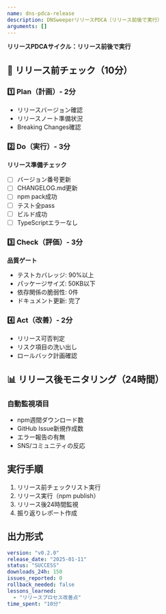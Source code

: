 ```yaml
---
name: dns-pdca-release
description: DNSweeperリリースPDCA（リリース前後で実行）
arguments: []
---
```


**リリースPDCAサイクル：リリース前後で実行**

## 🚀 リリース前チェック（10分）

### 1️⃣ Plan（計画）- 2分
- リリースバージョン確認
- リリースノート準備状況
- Breaking Changes確認

### 2️⃣ Do（実行）- 3分
**リリース準備チェック**
- [ ] バージョン番号更新
- [ ] CHANGELOG.md更新
- [ ] npm pack成功
- [ ] テスト全pass
- [ ] ビルド成功
- [ ] TypeScriptエラーなし

### 3️⃣ Check（評価）- 3分
**品質ゲート**
- テストカバレッジ: 90%以上
- パッケージサイズ: 50KB以下
- 依存関係の脆弱性: 0件
- ドキュメント更新: 完了

### 4️⃣ Act（改善）- 2分
- リリース可否判定
- リスク項目の洗い出し
- ロールバック計画確認

## 📊 リリース後モニタリング（24時間）

### 自動監視項目
- npm週間ダウンロード数
- GitHub Issue新規作成数
- エラー報告の有無
- SNS/コミュニティの反応

## 実行手順
1. リリース前チェックリスト実行
2. リリース実行（npm publish）
3. リリース後24時間監視
4. 振り返りレポート作成

## 出力形式
```yaml
version: "v0.2.0"
release_date: "2025-01-11"
status: "SUCCESS"
downloads_24h: 150
issues_reported: 0
rollback_needed: false
lessons_learned:
  - "リリースプロセス改善点"
time_spent: "10分"
```